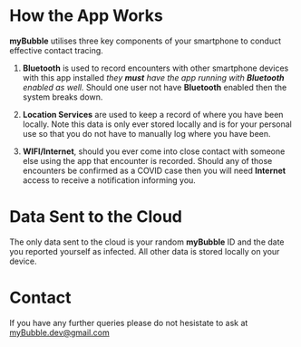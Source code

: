 # How the App Works

<b>myBubble</b> utilises three key components of your smartphone to conduct effective contact tracing.

1. <b>Bluetooth</b> is used to record encounters with other smartphone devices with this app installed <i>they <b>must</b> have the app running with <b>Bluetooth</b> enabled as well.</i> Should one user not have <b>Bluetooth</b> enabled then the system breaks down.
        
2. <b>Location Services</b> are used to keep a record of where you have been locally. Note this data is only ever stored locally and is for your personal use so that you do not have to manually log where you have been.
        
3. <b>WIFI/Internet</b>, should you ever come into close contact with someone else using the app that encounter is recorded. Should any of those encounters be confirmed as a COVID case then you will need <b>Internet</b> access to receive a notification informing you.

# Data Sent to the Cloud

The only data sent to the cloud is your random <b>myBubble</b> ID and the date you reported yourself as infected. All other data is stored locally on your device.

# Contact

If you have any further queries please do not hesistate to ask at myBubble.dev@gmail.com
